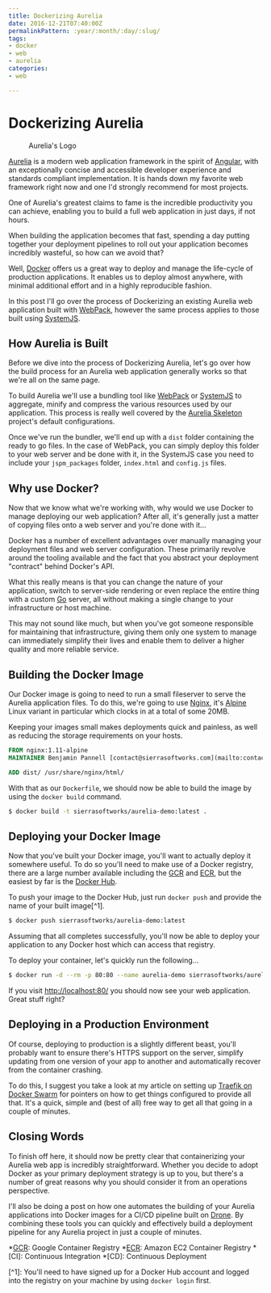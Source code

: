 ```yaml
---
title: Dockerizing Aurelia
date: 2016-12-21T07:40:00Z
permalinkPattern: :year/:month/:day/:slug/
tags:
- docker
- web
- aurelia
categories:
- web

---
```


# Dockerizing Aurelia

<Figure src="https://cdn.sierrasoftworks.com/blog/aurelia_logo.png" alt="Aurelia's logo">
Aurelia's Logo
</Figure>

[Aurelia](http://aurelia.io) is a modern web application framework in the spirit of [Angular](https://angularjs.org),
with an exceptionally concise and accessible developer experience and
standards compliant implementation. It is hands down my favorite web
framework right now and one I'd strongly recommend for most projects.

One of Aurelia's greatest claims to fame is the incredible productivity
you can achieve, enabling you to build a full web application in just
days, if not hours.

When building the application becomes that fast, spending a day putting
together your deployment pipelines to roll out your application becomes
incredibly wasteful, so how can we avoid that?

Well, [Docker](https://www.docker.com) offers us a great way to deploy and manage the life-cycle
of production applications. It enables us to deploy almost anywhere, with
minimal additional effort and in a highly reproducible fashion.

In this post I'll go over the process of Dockerizing an existing Aurelia
web application built with [WebPack](https://webpack.github.io/), however the same process applies to
those built using [SystemJS](https://github.com/systemjs/systemjs).

<!-- more -->

## How Aurelia is Built

Before we dive into the process of Dockerizing Aurelia, let's go over how
the build process for an Aurelia web application generally works so that
we're all on the same page.

To build Aurelia we'll use a bundling tool like [WebPack](https://webpack.github.io/) or [SystemJS](https://github.com/systemjs/systemjs)
to aggregate, minify and compress the various resources used by our application.
This process is really well covered by the [Aurelia Skeleton](https://github.com/aurelia/skeleton-navigation) project's
default configurations.

Once we've run the bundler, we'll end up with a `dist` folder containing the
ready to go files. In the case of WebPack, you can simply deploy this folder
to your web server and be done with it, in the SystemJS case you need to include
your `jspm_packages` folder, `index.html` and `config.js` files.

## Why use Docker?

Now that we know what we're working with, why would we use Docker to manage
deploying our web application? After all, it's generally just a matter of copying
files onto a web server and you're done with it...

Docker has a number of excellent advantages over manually managing your deployment
files and web server configuration. These primarily revolve around the tooling available
and the fact that you abstract your deployment "contract" behind Docker's API.

What this really means is that you can change the nature of your application, switch
to server-side rendering or even replace the entire thing with a custom [Go](https://golang.org/)
server, all without making a single change to your infrastructure or host machine.

This may not sound like much, but when you've got someone responsible for maintaining
that infrastructure, giving them only one system to manage can immediately simplify
their lives and enable them to deliver a higher quality and more reliable service.

## Building the Docker Image

Our Docker image is going to need to run a small fileserver to serve the Aurelia
application files. To do this, we're going to use [Nginx](https://hub.docker.com/_/nginx/), it's [Alpine](https://alpinelinux.org/) Linux
variant in particular which clocks in at a total of some 20MB.

Keeping your images small makes deployments quick and painless, as well as reducing
the storage requirements on your hosts.

```dockerfile
FROM nginx:1.11-alpine
MAINTAINER Benjamin Pannell [contact@sierrasoftworks.com](mailto:contact@sierrasoftworks.com)

ADD dist/ /usr/share/nginx/html/
```

With that as our `Dockerfile`, we should now be able to build the image by using
the `docker build` command.

```sh
$ docker build -t sierrasoftworks/aurelia-demo:latest .
```

## Deploying your Docker Image

Now that you've built your Docker image, you'll want to actually deploy it somewhere
useful. To do so you'll need to make use of a Docker registry, there are a large number
available including the [GCR](https://cloud.google.com/container-registry/) and [ECR](https://aws.amazon.com/ecr/), but the easiest by far is the [Docker Hub](https://hub.docker.com/).

To push your image to the Docker Hub, just run `docker push` and provide the name of your
built image\[^1\].

```sh
$ docker push sierrasoftworks/aurelia-demo:latest
```

Assuming that all completes successfully, you'll now be able to deploy your application to
any Docker host which can access that registry.

To deploy your container, let's quickly run the following...

```sh
$ docker run -d --rm -p 80:80 --name aurelia-demo sierrasoftworks/aurelia-demo:latest
```

If you visit [http://localhost:80/](http://localhost:80/) you should now see your web application. Great stuff right?

## Deploying in a Production Environment

Of course, deploying to production is a slightly different beast, you'll probably
want to ensure there's HTTPS support on the server, simplify updating from one version
of your app to another and automatically recover from the container crashing.

To do this, I suggest you take a look at my article on setting up [Traefik on Docker Swarm](/2016/12/11/traefik-on-swarm/)
for pointers on how to get things configured to provide all that. It's a quick, simple and
(best of all) free way to get all that going in a couple of minutes.

## Closing Words

To finish off here, it should now be pretty clear that containerizing your Aurelia web
app is incredibly straightforward. Whether you decide to adopt Docker as your primary
deployment strategy is up to you, but there's a number of great reasons why you should
consider it from an operations perspective.

I'll also be doing a post on how one automates the building of your Aurelia applications
into Docker images for a CI/CD pipeline built on [Drone](https://github.com/drone/drone). By combining these tools you
can quickly and effectively build a deployment pipeline for any Aurelia project in just
a couple of minutes.

\*[GCR](https://cloud.google.com/container-registry/): Google Container Registry
\*[ECR](https://aws.amazon.com/ecr/): Amazon EC2 Container Registry
\*\[CI\]: Continuous Integration
\*\[CD\]: Continuous Deployment

\[^1\]: You'll need to have signed up for a Docker Hub account and logged into the registry
on your machine by using `docker login` first.
